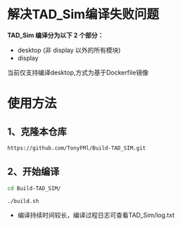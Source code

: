 # 解决TAD_Sim编译失败问题


**TAD_Sim 编译分为以下 2 个部分：**
- desktop (非 display 以外的所有模块)
- display

当前仅支持编译desktop,方式为基于Dockerfile镜像

# 使用方法
## 1、克隆本仓库
```bash
https://github.com/TonyFMl/Build-TAD_SIM.git
```
## 2、开始编译
```bash
cd Build-TAD_SIM/

./build.sh
```
* 编译持续时间较长，编译过程日志可查看TAD_Sim/log.txt